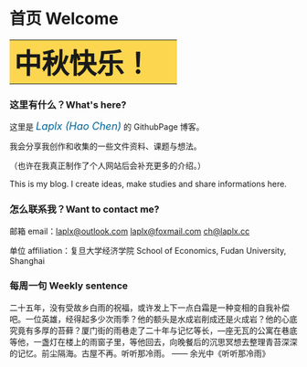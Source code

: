 # 首页 Welcome

<table>
    <tr>
        <td bgcolor=#FCD64F><font face="幼圆" size=8><strong>中秋快乐！🥮</strong></font>
        </td>
    </tr>
</table>


### 这里有什么？What's here?

这里是 <font size=4 color=#006699><i>Laplx (Hao Chen)</i></font> 的 GithubPage 博客。

我会分享我创作和收集的一些文件资料、课题与想法。

（也许在我真正制作了个人网站后会补充更多的介绍。）

This is my blog. I create ideas, make studies and share informations here.

### 怎么联系我？Want to contact me?

邮箱 email：laplx@outlook.com  laplx@foxmail.com  ch@laplx.cc

单位 affiliation：复旦大学经济学院 School of Economics, Fudan University, Shanghai

### 每周一句  Weekly sentence

二十五年，没有受故乡白雨的祝福，或许发上下一点白霜是一种变相的自我补偿吧。一位英雄，经得起多少次雨季？他的额头是水成岩削成还是火成岩？他的心底究竟有多厚的苔藓？厦门街的雨巷走了二十年与记忆等长，—座无瓦的公寓在巷底等他，一盏灯在楼上的雨窗子里，等他回去，向晚餐后的沉思冥想去整理青苔深深的记忆。前尘隔海。古屋不再。听听那冷雨。  —— 余光中《听听那冷雨》
